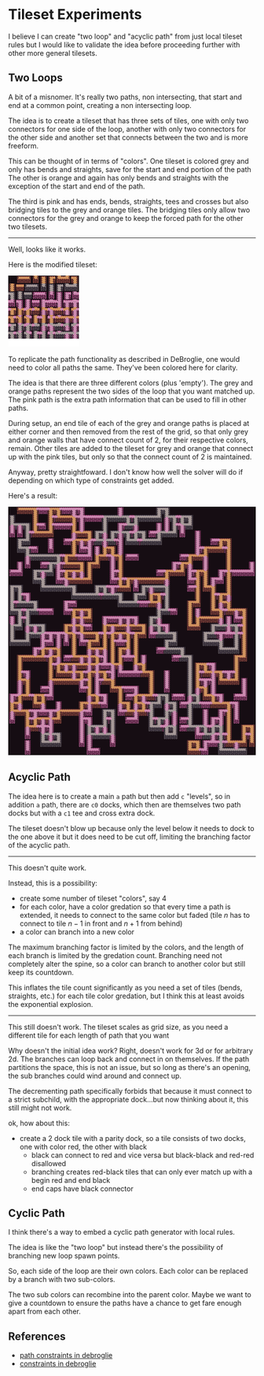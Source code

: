 Tileset Experiments
===

I believe I can create "two loop" and "acyclic path" from just
local tileset rules but I would like to validate the idea
before proceeding further with other more general tilesets.

Two Loops
---

A bit of a misnomer.
It's really two paths, non intersecting, that start and end
at a common point, creating a non intersecting loop.

The idea is to create a tileset that has
three sets of tiles, one with only two connectors for
one side of the loop, another with only two connectors for
the other side and another set that connects between the two
and is more freeform.

This can be thought of in terms of "colors".
One tileset is colored grey and only has bends and straights,
save for the start and end portion of the path
The other is orange and again has only bends and straights with
the exception of the start and end of the path.

The third is pink and has ends, bends, straights, tees and crosses
but also bridging tiles to the grey and orange tiles.
The bridging tiles only allow two connectors for the grey and orange
to keep the forced path for the other two tilesets.

---

Well, looks like it works.

Here is the modified tileset:

![twoloop tileset](vexed_twoloop.png)


To replicate the path functionality as described in DeBroglie, one would need to color all paths the same.
They've been colored here for clarity.

The idea is that there are three different colors (plus 'empty').
The grey and orange paths represent the two sides of the loop that you want matched up.
The pink path is the extra path information that can be used to fill in other paths.

During setup, an end tile of each of the grey and orange paths is placed at either corner and
then removed from the rest of the grid, so that only grey and orange walls that have connect
count of 2, for their respective colors, remain.
Other tiles are added to the tileset for grey and orange that connect up with the pink tiles,
but only so that the connect count of 2 is maintained.

Anyway, pretty straightfoward. I don't know how well the solver will do if depending on which type
of constraints get added.

Here's a result:


![twooloop result example](twoloop_example.png)


Acyclic Path
---

The idea here is to create a main `a` path but then add `c` "levels",
so in addition `a` path, there are `c0` docks, which then are themselves
two path docks but with a `c1` tee and cross extra dock.

The tileset doesn't blow up because only the level below it needs to dock
to the one above it but it does need to be cut off, limiting the branching
factor of the acyclic path.

---

This doesn't quite work.

Instead, this is a possibility:

* create some number of tileset "colors", say 4
* for each color, have a color gredation so that every time a path is
  extended, it needs to connect to the same color but faded
  (tile $n$ has to connect to tile $n-1$ in front and $n+1$ from behind)
* a color can branch into a new color

The maximum branching factor is limited by the colors, and the length of each
branch is limited by the gredation count.
Branching need not completely alter the spine, so a color can branch to another
color but still keep its countdown.

This inflates the tile count significantly as you need a set of tiles
(bends, straights, etc.) for each tile color gredation, but I think this at
least avoids the exponential explosion.

---

This still doesn't work.
The tileset scales as grid size, as you need a different tile for each length of path
that you want


Why doesn't the initial idea work?
Right, doesn't work for 3d or for arbitrary 2d.
The branches can loop back and connect in on themselves.
If the path partitions the space, this is not an issue, but so long
as there's an opening, the sub branches could wind around and connect up.

The decrementing path specifically forbids that because it must connect
to a strict subchild, with the appropriate dock...but now thinking about
it, this still might not work.

ok, how about this:

* create a 2 dock tile with a parity dock, so a tile consists of
  two docks, one with color red, the other with black
  - black can connect to red and vice versa but black-black and red-red
    disallowed
  - branching creates red-black tiles that can only ever match up
    with a begin red and end black
  - end caps have black connector

Cyclic Path
---

I think there's a way to embed a cyclic path generator with local rules.

The idea is like the "two loop" but instead there's the possibility of
branching new loop spawn points.

So, each side of the loop are their own colors.
Each color can be replaced by a branch with two sub-colors.

The two sub colors can recombine into the parent color.
Maybe we want to give a countdown to ensure the paths have a chance
to get fare enough apart from each other.




References
---

* [path constraints in debroglie](https://github.com/BorisTheBrave/DeBroglie/blob/master/docs/articles/path_constraints.md)
* [constraints in debroglie](https://github.com/BorisTheBrave/DeBroglie/blob/master/docs/articles/constraints.md)
